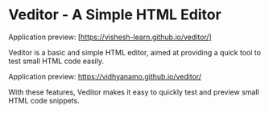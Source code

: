 # Veditor - A Simple HTML Editor

Application preview: [https://vishesh-learn.github.io/veditor/]

Veditor is a basic and simple HTML editor, aimed at providing a quick tool to test small HTML code easily.

Application preview: https://vidhyanamo.github.io/veditor/

With these features, Veditor makes it easy to quickly test and preview small HTML code snippets.